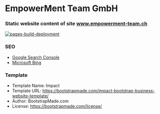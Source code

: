 # EmpowerMent Team GmbH

### Static website content of site www.empowerment-team.ch

[![pages-build-deployment](https://github.com/arburk/empowerment-team/actions/workflows/pages/pages-build-deployment/badge.svg)](https://github.com/arburk/empowerment-team/actions/workflows/pages/pages-build-deployment)

### SEO
- [Google Search Console](https://search.google.com/search-console?resource_id=sc-domain%3Aempowerment-team.ch&hl=de)
- [Microsoft Bing](https://www.bing.com/webmasters/)

### Template
- Template Name: Impact 
- Template URL: https://bootstrapmade.com/impact-bootstrap-business-website-template/
- Author: BootstrapMade.com 
- License: https://bootstrapmade.com/license/
